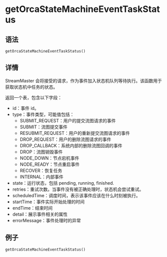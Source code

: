 # getOrcaStateMachineEventTaskStatus

## 语法

`getOrcaStateMachineEventTaskStatus()`

## 详情

StreamMaster 会将接受的请求，作为事件加入状态机队列等待执行。该函数用于获取状态机中任务的状态。

返回一个表，包含以下字段：

* id：事件 id。
* type：事件类型，可能值包括：
  + SUBMIT\_REQUEST：用户的提交流图请求的事件
  + SUBMIT：流图提交事件
  + RESUBMIT\_REQUEST：用户的重新提交流图请求的事件
  + DROP\_REQUEST：用户的删除流图请求的事件
  + DROP\_CALLBACK：系统内部的删除流图回调的事件
  + DROP：流图销毁事件
  + NODE\_DOWN：节点宕机事件
  + NODE\_READY：节点重启事件
  + RECOVER：恢复任务
  + INTERNAL：内部事件
* state：运行状态，包括 pending, running, finished.
* retries：重试次数。当事件没有被正确处理时，状态机会尝试重试。
* scheduledTime：调度时间，表示该事件应该在什么时刻被执行。
* startTime：事件实际开始处理的时间
* endTime：结束时间
* detail：展示事件相关的属性
* errorMessage：事件处理时的异常

## 例子

```
getOrcaStateMachineEventTaskStatus()
```


